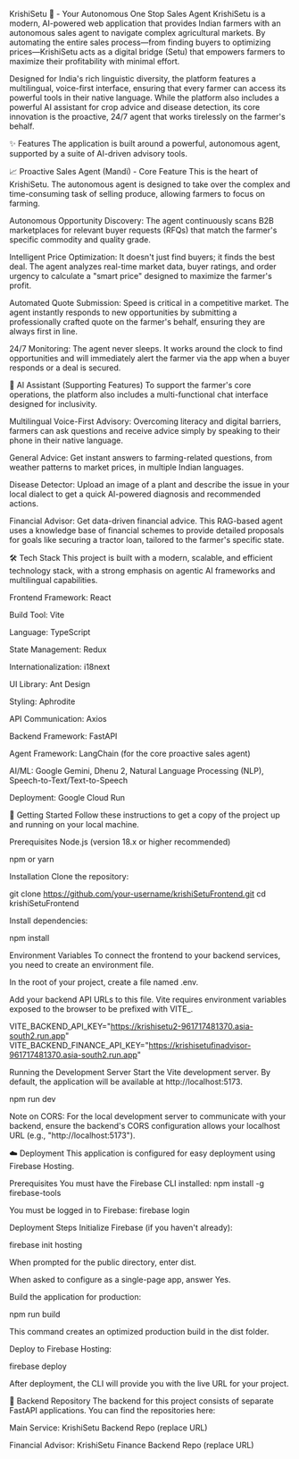 KrishiSetu 🌾 - Your Autonomous One Stop Sales Agent
KrishiSetu is a modern, AI-powered web application that provides Indian farmers with an autonomous sales agent to navigate complex agricultural markets. By automating the entire sales process—from finding buyers to optimizing prices—KrishiSetu acts as a digital bridge (Setu) that empowers farmers to maximize their profitability with minimal effort.

Designed for India's rich linguistic diversity, the platform features a multilingual, voice-first interface, ensuring that every farmer can access its powerful tools in their native language. While the platform also includes a powerful AI assistant for crop advice and disease detection, its core innovation is the proactive, 24/7 agent that works tirelessly on the farmer's behalf.

✨ Features
The application is built around a powerful, autonomous agent, supported by a suite of AI-driven advisory tools.

📈 Proactive Sales Agent (Mandi) - Core Feature
This is the heart of KrishiSetu. The autonomous agent is designed to take over the complex and time-consuming task of selling produce, allowing farmers to focus on farming.

Autonomous Opportunity Discovery: The agent continuously scans B2B marketplaces for relevant buyer requests (RFQs) that match the farmer's specific commodity and quality grade.

Intelligent Price Optimization: It doesn't just find buyers; it finds the best deal. The agent analyzes real-time market data, buyer ratings, and order urgency to calculate a "smart price" designed to maximize the farmer's profit.

Automated Quote Submission: Speed is critical in a competitive market. The agent instantly responds to new opportunities by submitting a professionally crafted quote on the farmer's behalf, ensuring they are always first in line.

24/7 Monitoring: The agent never sleeps. It works around the clock to find opportunities and will immediately alert the farmer via the app when a buyer responds or a deal is secured.

🤖 AI Assistant (Supporting Features)
To support the farmer's core operations, the platform also includes a multi-functional chat interface designed for inclusivity.

Multilingual Voice-First Advisory: Overcoming literacy and digital barriers, farmers can ask questions and receive advice simply by speaking to their phone in their native language.

General Advice: Get instant answers to farming-related questions, from weather patterns to market prices, in multiple Indian languages.

Disease Detector: Upload an image of a plant and describe the issue in your local dialect to get a quick AI-powered diagnosis and recommended actions.

Financial Advisor: Get data-driven financial advice. This RAG-based agent uses a knowledge base of financial schemes to provide detailed proposals for goals like securing a tractor loan, tailored to the farmer's specific state.

🛠️ Tech Stack
This project is built with a modern, scalable, and efficient technology stack, with a strong emphasis on agentic AI frameworks and multilingual capabilities.

Frontend
Framework: React

Build Tool: Vite

Language: TypeScript

State Management: Redux

Internationalization: i18next

UI Library: Ant Design

Styling: Aphrodite

API Communication: Axios

Backend
Framework: FastAPI

Agent Framework: LangChain (for the core proactive sales agent)

AI/ML: Google Gemini, Dhenu 2, Natural Language Processing (NLP), Speech-to-Text/Text-to-Speech

Deployment: Google Cloud Run

🚀 Getting Started
Follow these instructions to get a copy of the project up and running on your local machine.

Prerequisites
Node.js (version 18.x or higher recommended)

npm or yarn

Installation
Clone the repository:

git clone https://github.com/your-username/krishiSetuFrontend.git
cd krishiSetuFrontend

Install dependencies:

npm install

Environment Variables
To connect the frontend to your backend services, you need to create an environment file.

In the root of your project, create a file named .env.

Add your backend API URLs to this file. Vite requires environment variables exposed to the browser to be prefixed with VITE_.

VITE_BACKEND_API_KEY="https://krishisetu2-961717481370.asia-south2.run.app"
VITE_BACKEND_FINANCE_API_KEY="https://krishisetufinadvisor-961717481370.asia-south2.run.app"

Running the Development Server
Start the Vite development server. By default, the application will be available at http://localhost:5173.

npm run dev

Note on CORS: For the local development server to communicate with your backend, ensure the backend's CORS configuration allows your localhost URL (e.g., "http://localhost:5173").

☁️ Deployment
This application is configured for easy deployment using Firebase Hosting.

Prerequisites
You must have the Firebase CLI installed: npm install -g firebase-tools

You must be logged in to Firebase: firebase login

Deployment Steps
Initialize Firebase (if you haven't already):

firebase init hosting

When prompted for the public directory, enter dist.

When asked to configure as a single-page app, answer Yes.

Build the application for production:

npm run build

This command creates an optimized production build in the dist folder.

Deploy to Firebase Hosting:

firebase deploy

After deployment, the CLI will provide you with the live URL for your project.

🔗 Backend Repository
The backend for this project consists of separate FastAPI applications. You can find the repositories here:

Main Service: KrishiSetu Backend Repo (replace URL)

Financial Advisor: KrishiSetu Finance Backend Repo (replace URL)